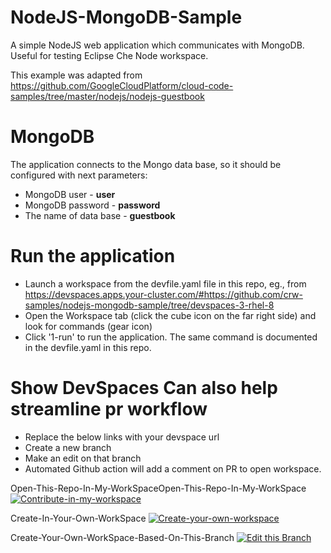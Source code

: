 # NodeJS-MongoDB-Sample
A simple NodeJS web application which communicates with MongoDB. Useful for testing Eclipse Che Node workspace.

This example was adapted from https://github.com/GoogleCloudPlatform/cloud-code-samples/tree/master/nodejs/nodejs-guestbook

# MongoDB
The application connects to the Mongo data base, so it should be configured with next parameters:
- MongoDB user - <b>user</b>
- MongoDB password - <b>password</b>
- The name of data base - <b>guestbook</b>

#  Run the application
- Launch a workspace from the devfile.yaml file in this repo, eg., from https://devspaces.apps.your-cluster.com/#https://github.com/crw-samples/nodejs-mongodb-sample/tree/devspaces-3-rhel-8
- Open the Workspace tab (click the cube icon on the far right side) and look for commands (gear icon)
- Click '1-run' to run the application. The same command is documented in the devfile.yaml in this repo.

# Show DevSpaces Can also help streamline pr workflow
- Replace the below links with your devspace url
- Create a new branch
- Make an edit on that branch
- Automated Github action will add a comment on PR to open workspace.

Open-This-Repo-In-My-WorkSpaceOpen-This-Repo-In-My-WorkSpace
[![Contribute-in-my-workspace](https://www.eclipse.org/che/contribute.svg)](https://devspaces.apps.cluster1.sandbox1980.opentlc.com/#https://github.com/MoOyeg/nodejs-mongodb-sample-dev.git)

Create-In-Your-Own-WorkSpace
[![Create-your-own-workspace](https://www.eclipse.org/che/contribute.svg)](https://devspaces.apps.cluster1.sandbox1980.opentlc.com/#https://github.com/MoOyeg/nodejs-mongodb-sample-dev.git?new)

Create-Your-Own-WorkSpace-Based-On-This-Branch
[![Edit this Branch](https://www.eclipse.org/che/contribute.svg)](https://devspaces.apps.cluster1.sandbox1980.opentlc.com/#https://github.com/MoOyeg/nodejs-mongodb-sample-dev.git/tree/rt?new)

